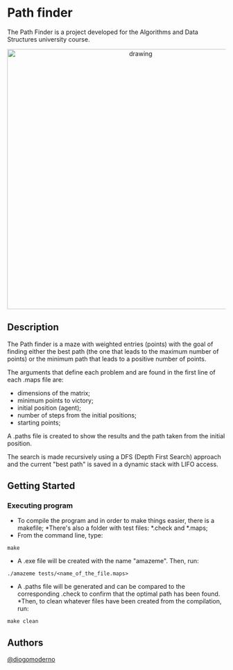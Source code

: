 # Path finder

The Path Finder is a project developed for the Algorithms and Data Structures university course.

<center><img src="https://res.cloudinary.com/practicaldev/image/fetch/s--DHx-epgA--/c_imagga_scale,f_auto,fl_progressive,h_500,q_auto,w_1000/https://thepracticaldev.s3.amazonaws.com/i/9vj2bll4b6c31dqfqfdb.jpg" alt="drawing" width="600"/></center>

## Description

The Path finder is a maze with weighted entries (points) with the goal of finding either the best path (the one that leads to the maximum number of points) or the minimum path that leads to a positive number of points. 

The arguments that define each problem and are found in the first line of each .maps file are:
- dimensions of the matrix;
- minimum points to victory;
- initial position (agent);
- number of steps from the initial positions;
- starting points;

A .paths file is created to show the results and the path taken from the initial position.

The search is made recursively using a DFS (Depth First Search) approach and the current "best path" is saved in a dynamic stack with LIFO access.


## Getting Started


### Executing program

* To compile the program and in order to make things easier, there is a makefile;
*There's also a folder with test files: *.check and *.maps;
* From the command line, type:
```
make
```
* A .exe file will be created with the name "amazeme". Then, run:
```
./amazeme tests/<name_of_the_file.maps>
```
* A .paths file will be generated and can be compared to the corresponding .check to confirm that the optimal path has been found.
*Then, to clean whatever files have been created from the compilation, run:
```
make clean
```


## Authors

[@diogomoderno](https://www.linkedin.com/in/diogo-moderno-71335b156/)